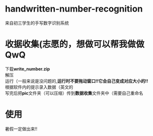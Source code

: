 # handwritten-number-recognition
来自初三学生的手写数字识别系统    

# 收据收集(志愿的，想做可以帮我做做QwQ
下载**write_number.zip**     
解压    
运行（一般来说是没问题的,**运行时不要拖动窗口!!它会自己变成对应大小的!!**    
根据软件内的提示录入数据（英文的    
写完后把**pic**文件夹（可以压缩）传到**数据收集**文件夹中（需要自己重命名    
    
# 使用
暑假一定做出来!!    
